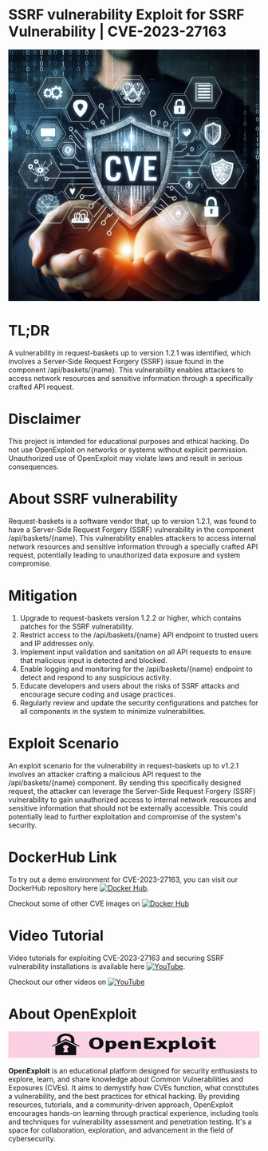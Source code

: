 # SSRF vulnerability Exploit for SSRF Vulnerability | CVE-2023-27163
![CVE-2023-27163](https://raw.githubusercontent.com/pawanjswal/pawanjswal.github.io/master/cve-2023-27163/assets/thumbnail.jpg)

# TL;DR
A vulnerability in request-baskets up to version 1.2.1 was identified, which involves a Server-Side Request Forgery (SSRF) issue found in the component /api/baskets/{name}. This vulnerability enables attackers to access network resources and sensitive information through a specifically crafted API request.

# Disclaimer
This project is intended for educational purposes and ethical hacking. Do not use OpenExploit on networks or systems without explicit permission. Unauthorized use of OpenExploit may violate laws and result in serious consequences.

# About SSRF vulnerability
Request-baskets is a software vendor that, up to version 1.2.1, was found to have a Server-Side Request Forgery (SSRF) vulnerability in the component /api/baskets/{name}. This vulnerability enables attackers to access internal network resources and sensitive information through a specially crafted API request, potentially leading to unauthorized data exposure and system compromise.

# Mitigation
1. Upgrade to request-baskets version 1.2.2 or higher, which contains patches for the SSRF vulnerability.
2. Restrict access to the /api/baskets/{name} API endpoint to trusted users and IP addresses only.
3. Implement input validation and sanitation on all API requests to ensure that malicious input is detected and blocked.
4. Enable logging and monitoring for the /api/baskets/{name} endpoint to detect and respond to any suspicious activity.
5. Educate developers and users about the risks of SSRF attacks and encourage secure coding and usage practices.
6. Regularly review and update the security configurations and patches for all components in the system to minimize vulnerabilities.

# Exploit Scenario
An exploit scenario for the vulnerability in request-baskets up to v1.2.1 involves an attacker crafting a malicious API request to the /api/baskets/{name} component. By sending this specifically designed request, the attacker can leverage the Server-Side Request Forgery (SSRF) vulnerability to gain unauthorized access to internal network resources and sensitive information that should not be externally accessible. This could potentially lead to further exploitation and compromise of the system's security.

# DockerHub Link
To try out a demo environment for CVE-2023-27163, you can visit our DockerHub repository here [![Docker Hub](https://img.shields.io/badge/Docker_Hub-2496ED?style=flat-square&logo=docker&logoColor=white)](https://hub.docker.com/r/pawanjswal/cve-2023-27163).

Checkout some of other CVE images on [![Docker Hub](https://img.shields.io/badge/Docker_Hub-2496ED?style=flat-square&logo=docker&logoColor=white)](https://hub.docker.com/u/pawanjswal)

# Video Tutorial
Video tutorials for exploiting CVE-2023-27163 and securing SSRF vulnerability installations is available here [![YouTube](https://img.shields.io/badge/YouTube-FF0000?style=flat-square&logo=youtube&logoColor=white)](https://www.youtube.com/watch?v=cve-2023-27163). 

Checkout our other videos on [![YouTube](https://img.shields.io/badge/YouTube-FF0000?style=flat-square&logo=youtube&logoColor=white)](https://www.youtube.com/@OpenExploit)

# About OpenExploit
![OpenExploit](https://raw.githubusercontent.com/pawanjswal/pawanjswal.github.io/refs/heads/master/assets/logo.png)

**OpenExploit** is an educational platform designed for security enthusiasts to explore, learn, and share knowledge about Common Vulnerabilities and Exposures (CVEs). It aims to demystify how CVEs function, what constitutes a vulnerability, and the best practices for ethical hacking. By providing resources, tutorials, and a community-driven approach, OpenExploit encourages hands-on learning through practical experience, including tools and techniques for vulnerability assessment and penetration testing. It's a space for collaboration, exploration, and advancement in the field of cybersecurity.